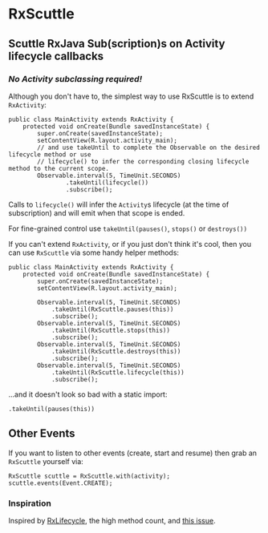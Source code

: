 # RxScuttle
## Scuttle RxJava Sub(scription)s on Activity lifecycle callbacks
### *No Activity subclassing required!*

Although you don't have to, the simplest way to use RxScuttle is to extend `RxActivity`:

```
public class MainActivity extends RxActivity {
    protected void onCreate(Bundle savedInstanceState) {
        super.onCreate(savedInstanceState);
        setContentView(R.layout.activity_main);
        // and use takeUntil to complete the Observable on the desired lifecycle method or use
        // lifecycle() to infer the corresponding closing lifecycle method to the current scope.
        Observable.interval(5, TimeUnit.SECONDS)
                .takeUntil(lifecycle())
                .subscribe();
```

Calls to `lifecycle()` will infer the `Activity`s lifecycle (at the time of subscription) and will emit when that scope is ended.

For fine-grained control use `takeUntil(pauses()`, `stops()` or `destroys())`

If you can't extend `RxActivity`, or if you just don't think it's cool, then you can use `RxScuttle` via some handy helper methods:

```
public class MainActivity extends RxActivity {
    protected void onCreate(Bundle savedInstanceState) {
        super.onCreate(savedInstanceState);
        setContentView(R.layout.activity_main);
        
        Observable.interval(5, TimeUnit.SECONDS)
            .takeUntil(RxScuttle.pauses(this))
            .subscribe();
        Observable.interval(5, TimeUnit.SECONDS)
            .takeUntil(RxScuttle.stops(this))
            .subscribe();
        Observable.interval(5, TimeUnit.SECONDS)
            .takeUntil(RxScuttle.destroys(this))
            .subscribe();
        Observable.interval(5, TimeUnit.SECONDS)
            .takeUntil(RxScuttle.lifecycle(this))
            .subscribe();
```

...and it doesn't look so bad with a static import:

```
.takeUntil(pauses(this))
```

## Other Events

If you want to listen to other events (create, start and resume) then grab an `RxScuttle` yourself via:

```
RxScuttle scuttle = RxScuttle.with(activity);
scuttle.events(Event.CREATE);
```

### Inspiration

Inspired by [RxLifecycle](https://github.com/trello/RxLifecycle), the high method count, and [this issue](https://github.com/trello/RxLifecycle/issues/93).
